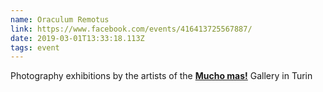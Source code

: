 ```yaml
---
name: Oraculum Remotus
link: https://www.facebook.com/events/416413725567887/
date: 2019-03-01T13:33:18.113Z
tags: event
---
```

Photography exhibitions by the artists of the **[Mucho mas!](http://www.muchomas.gallery/)** Gallery in Turin
